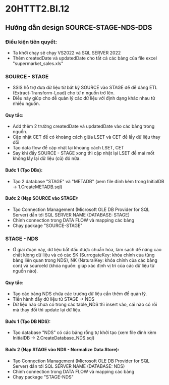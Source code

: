 # 20HTTT2.BI.12

## Hướng dẫn design SOURCE-STAGE-NDS-DDS

### Điều kiện tiên quyết:

- Ta khởi chạy sẽ chạy VS2022 và SQL SERVER 2022
- Thêm createdDate và updatedDate cho tất cả các bảng của file excel "supermarket_sales.xls"

### SOURCE - STAGE

- SSIS hỗ trợ đưa dữ liệu từ bất kỳ SOURCE vào STAGE để dễ dàng ETL (Extract-Transform-Load) cho từ n nguồn trở lên.
- Điều này giúp cho dễ quản lý các dữ liệu với định dạng khác nhau từ nhiều nguồn.
#### Quy tắc:
- Add thêm 2 trường createdDate và updatedDate vào các bảng trong nguồn.
- Cập nhật CET để có khoảng cách giữa LSET và CET để lấy dữ liệu thay đổi
- Tạo data flow để cập nhật lại khoảng cách LSET, CET
- Say khi đẩy SOURCE - STAGE xong thì cập nhật lại LSET để mai mốt không lấy lại dữ liệu (cũ) đó nữa.

#### Bước 1 (Tạo DBs):

- Tạo 2 database "STAGE" và "METADB" (xem file đính kèm trong InitialDB -> 1.CreateMETADB.sql)
  
#### Bước 2 (Nạp SOURCE vào STAGE):

- Tạo Connection Management (Microsoft OLE DB Provider for SQL Server) dẫn tới SQL SERVER NAME (DATABASE: STAGE)
- Chỉnh connection trong DATA FLOW và mapping các bảng
- Chạy package "SOURCE-STAGE"

### STAGE - NDS

- Ở giai đoạn này, dữ liệu bắt đầu được chuẩn hóa, làm sạch để nâng cao chất lượng dữ liệu và có các SK (SurrogateKey: khóa chính của từng bảng liên quan trong NDS), NK (NaturalKey: khóa chính của các bảng con) và sourceId (khóa nguồn: giúp xác định vị trí của các dữ liệu từ nguồn nào).
#### Quy tắc:
- Tạo các bảng NDS chứa các trường dữ liệu cần thêm để quản lý.
- Tiến hành đẩy dữ liệu từ STAGE -> NDS
- Dữ liệu nào chưa có trong các table_NDS thì insert vào, cái nào có rồi mà thay đổi thì update lại dữ liệu.

#### Bước 1 (Tạo DB NDS):

- Tạo database "NDS" có các bảng rỗng tự khởi tạo (xem file đính kèm InitialDB -> 2.CreateDatabase_NDS.sql)

#### Bước 2 (Nạp STAGE vào NDS - Normalize Data Store):

- Tạo Connection Management (Microsoft OLE DB Provider for SQL Server) dẫn tới SQL SERVER NAME (DATABASE: NDS)
- Chỉnh connection trong DATA FLOW và mapping các bảng
- Chạy package "STAGE-NDS"
